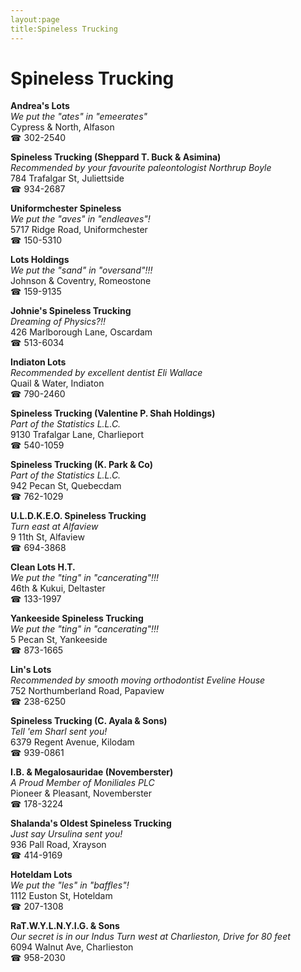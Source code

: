 ```yaml
---
layout:page
title:Spineless Trucking
---
```

# Spineless Trucking

**Andrea's Lots**  
_We put the "ates" in "emeerates"_  
Cypress & North, Alfason  
☎ 302-2540



**Spineless Trucking (Sheppard T. Buck & Asimina)**  
_Recommended by your favourite paleontologist Northrup Boyle_  
784 Trafalgar St, Juliettside  
☎ 934-2687



**Uniformchester Spineless**  
_We put the "aves" in "endleaves"!_  
5717 Ridge Road, Uniformchester  
☎ 150-5310



**Lots Holdings**  
_We put the "sand" in "oversand"!!!_  
Johnson & Coventry, Romeostone  
☎ 159-9135



**Johnie's Spineless Trucking**  
_Dreaming of Physics?!!_  
426 Marlborough Lane, Oscardam  
☎ 513-6034



**Indiaton Lots**  
_Recommended by excellent dentist Eli Wallace_  
Quail & Water, Indiaton  
☎ 790-2460



**Spineless Trucking (Valentine P. Shah Holdings)**  
_Part of the Statistics L.L.C._  
9130 Trafalgar Lane, Charlieport  
☎ 540-1059



**Spineless Trucking (K. Park & Co)**  
_Part of the Statistics L.L.C._  
942 Pecan St, Quebecdam  
☎ 762-1029



**U.L.D.K.E.O. Spineless Trucking**  
_Turn east at Alfaview_  
9 11th St, Alfaview  
☎ 694-3868



**Clean Lots H.T.**  
_We put the "ting" in "cancerating"!!!_  
46th & Kukui, Deltaster  
☎ 133-1997



**Yankeeside Spineless Trucking**  
_We put the "ting" in "cancerating"!!!_  
5 Pecan St, Yankeeside  
☎ 873-1665



**Lin's Lots**  
_Recommended by smooth moving orthodontist Eveline House_  
752 Northumberland Road, Papaview  
☎ 238-6250



**Spineless Trucking (C. Ayala & Sons)**  
_Tell 'em Sharl sent you!_  
6379 Regent Avenue, Kilodam  
☎ 939-0861



**I.B. & Megalosauridae (Novemberster)**  
_A Proud Member of Moniliales PLC_  
Pioneer & Pleasant, Novemberster  
☎ 178-3224



**Shalanda's Oldest Spineless Trucking**  
_Just say Ursulina sent you!_  
936 Pall Road, Xrayson  
☎ 414-9169



**Hoteldam Lots**  
_We put the "les" in "baffles"!_  
1112 Euston St, Hoteldam  
☎ 207-1308



**RaT.W.Y.L.N.Y.I.G. & Sons**  
_Our secret is in our Indus 
Turn west at Charlieston, Drive for 80 feet_  
6094 Walnut Ave, Charlieston  
☎ 958-2030



